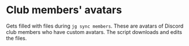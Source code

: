 # Club members' avatars

Gets filled with files during `jg sync members`. These are avatars of Discord club members who have custom avatars. The script downloads and edits the files.
